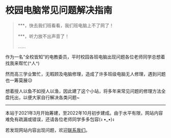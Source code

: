 # 校园电脑常见问题解决指南

> ***，快去我们班看看，我们班电脑上不了网了！
>
> ***，听力放不出声音了！
>
> ……

作为一名“全校皆知”的电教委员，平时校园各班电脑出现问题各位老师同学总想着找我来帮忙(\^人\^)

然而高三学业繁忙，无暇顾及电脑修理，造成了许多班级电脑无人修理，遇到问题也一筹莫展😥

想着授人以鱼不如授人以渔，因此建了这个小站，将多年来常见问题的修理方法全盘托出，以便大家自行解决各类问题~

---

本站于2021年3月开始筹建，至2022年10月初步建成。由于水平有限，网站内容难免有疏漏或错误，还请各位老师同学多多包容(ง •_•)ง

若发现网站内容出现问题，欢迎[联系我们](/start/contact)。